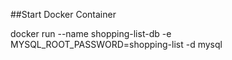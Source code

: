 ##Start Docker Container

docker run --name shopping-list-db -e MYSQL_ROOT_PASSWORD=shopping-list -d mysql
